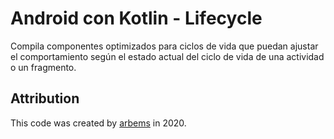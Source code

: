 # Android con Kotlin - Lifecycle

Compila componentes optimizados para ciclos de vida que puedan ajustar el comportamiento según el estado actual del ciclo de vida de una actividad o un fragmento.

## Attribution

This code was created by [arbems](https://github.com/arbems) in 2020.